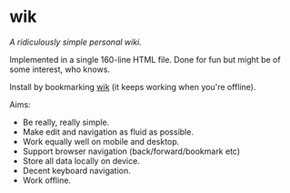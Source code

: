 # wik

*A ridiculously simple personal wiki.*

Implemented in a single 160-line HTML file. Done for fun but might be of some interest, who knows.

Install by bookmarking <a href="https://cdn.rawgit.com/martinpllu/wik/master/index.html">wik</a> (it keeps working when you're offline).

Aims:

* Be really, really simple.
* Make edit and navigation as fluid as possible.
* Work equally well on mobile and desktop.
* Support browser navigation (back/forward/bookmark etc)
* Store all data locally on device.
* Decent keyboard navigation.
* Work offline.



